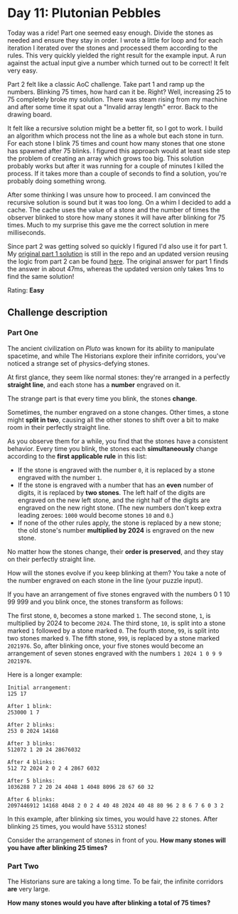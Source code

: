 # Day 11: Plutonian Pebbles

Today was a ride! Part one seemed easy enough. Divide the stones as needed and ensure they stay in order. I wrote a little for loop and for each iteration I iterated over the stones and processed them according to the rules. This very quickly yielded the right result for the example input. A run against the actual input give a number which turned out to be correct! It felt very easy.

Part 2 felt like a classic AoC challenge. Take part 1 and ramp up the numbers. Blinking 75 times, how hard can it be. Right? Well, increasing 25 to 75 completely broke my solution. There was steam rising from my machine and after some time it spat out a "Invalid array length" error. Back to the drawing board.

It felt like a recursive solution might be a better fit, so I got to work. I build an algorithm which process not the line as a whole but each stone in turn. For each stone I blink 75 times and count how many stones that one stone has spawned after 75 blinks. I figured this approach would at least side step the problem of creating an array which grows too big. This solution probably works but after it was running for a couple of minutes I killed the process. If it takes more than a couple of seconds to find a solution, you're probably doing something wrong.

After some thinking I was unsure how to proceed. I am convinced the recursive solution is sound but it was too long. On a whim I decided to add a cache. The cache uses the value of a stone and the number of times the observer blinked to store how many stones it will have after blinking for 75 times. Much to my surprise this gave me the correct solution in mere milliseconds.

Since part 2 was getting solved so quickly I figured I'd also use it for part 1. My [original part 1 solution](./part-1.ts) is still in the repo and an updated version reusing the logic from part 2 can be found [here](./part-1-alt.ts). The original answer for part 1 finds the answer in about 47ms, whereas the updated version only takes 1ms to find the same solution!

Rating: **Easy**

## Challenge description

### Part One

The ancient civilization on *Pluto* was known for its ability to manipulate spacetime, and while The Historians explore their infinite corridors, you've noticed a strange set of physics-defying stones.

At first glance, they seem like normal stones: they're arranged in a perfectly **straight line**, and each stone has a **number** engraved on it.

The strange part is that every time you blink, the stones **change**.

Sometimes, the number engraved on a stone changes. Other times, a stone might **split in two**, causing all the other stones to shift over a bit to make room in their perfectly straight line.

As you observe them for a while, you find that the stones have a consistent behavior. Every time you blink, the stones each **simultaneously** change according to the **first applicable rule** in this list:

- If the stone is engraved with the number `0`, it is replaced by a stone engraved with the number `1`.
- If the stone is engraved with a number that has an **even** number of digits, it is replaced by **two stones**. The left half of the digits are engraved on the new left stone, and the right half of the digits are engraved on the new right stone. (The new numbers don't keep extra leading zeroes: `1000` would become stones `10` and `0`.)
- If none of the other rules apply, the stone is replaced by a new stone; the old stone's number **multiplied by 2024** is engraved on the new stone.

No matter how the stones change, their **order is preserved**, and they stay on their perfectly straight line.

How will the stones evolve if you keep blinking at them? You take a note of the number engraved on each stone in the line (your puzzle input).

If you have an arrangement of five stones engraved with the numbers 0 1 10 99 999 and you blink once, the stones transform as follows:

The first stone, `0`, becomes a stone marked `1`.
The second stone, `1`, is multiplied by 2024 to become `2024`.
The third stone, `10`, is split into a stone marked `1` followed by a stone marked `0`.
The fourth stone, `99`, is split into two stones marked `9`.
The fifth stone, `999`, is replaced by a stone marked `2021976`.
So, after blinking once, your five stones would become an arrangement of seven stones engraved with the numbers `1 2024 1 0 9 9 2021976`.

Here is a longer example:

```
Initial arrangement:
125 17

After 1 blink:
253000 1 7

After 2 blinks:
253 0 2024 14168

After 3 blinks:
512072 1 20 24 28676032

After 4 blinks:
512 72 2024 2 0 2 4 2867 6032

After 5 blinks:
1036288 7 2 20 24 4048 1 4048 8096 28 67 60 32

After 6 blinks:
2097446912 14168 4048 2 0 2 4 40 48 2024 40 48 80 96 2 8 6 7 6 0 3 2
```
In this example, after blinking six times, you would have `22` stones. After blinking `25` times, you would have `55312` stones!

Consider the arrangement of stones in front of you. **How many stones will you have after blinking 25 times?**

### Part Two

The Historians sure are taking a long time. To be fair, the infinite corridors **are** very large.

**How many stones would you have after blinking a total of 75 times?**